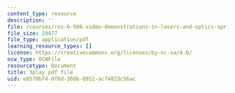 ```yaml
---
content_type: resource
description: ''
file: /courses/res-6-006-video-demonstrations-in-lasers-and-optics-spring-2008/e8570b740f8d360b8952acf4823c56ac_95M4uD6WsSE.pdf
file_size: 29477
file_type: application/pdf
learning_resource_types: []
license: https://creativecommons.org/licenses/by-nc-sa/4.0/
ocw_type: OCWFile
resourcetype: Document
title: 3play pdf file
uid: e8570b74-0f8d-360b-8952-acf4823c56ac
---
```

